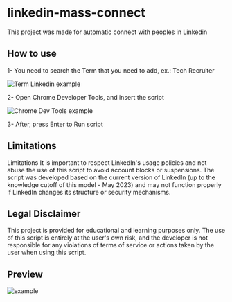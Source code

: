 # linkedin-mass-connect

This project was made for automatic connect with peoples in Linkedin

## How to use

1- You need to search the Term that you need to add, ex.: Tech Recruiter

![Term Linkedin example](https://imgur.com/VzMJYAW.png)

2- Open Chrome Developer Tools, and insert the script

![Chrome Dev Tools example](https://imgur.com/YLwUMse.png)

3- After, press Enter to Run script

## Limitations

Limitations
It is important to respect LinkedIn's usage policies and not abuse the use of this script to avoid account blocks or suspensions. The script was developed based on the current version of LinkedIn (up to the knowledge cutoff of this model - May 2023) and may not function properly if LinkedIn changes its structure or security mechanisms.

## Legal Disclaimer

This project is provided for educational and learning purposes only. The use of this script is entirely at the user's own risk, and the developer is not responsible for any violations of terms of service or actions taken by the user when using this script.

## Preview

![example](https://github.com/Santosl2/automatic-linkedin-connect/assets/67132916/bd5202b0-65a0-457b-a4ad-0a34f4551318)
